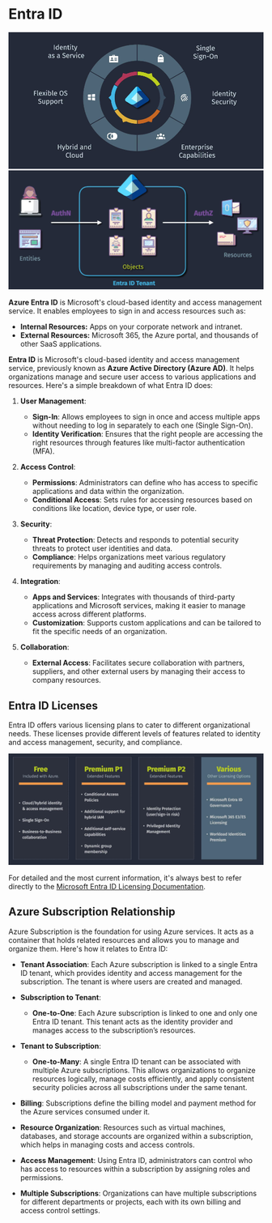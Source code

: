 # Entra ID

![alt text](images/entra-id-1.png)
![alt text](images/entra-id-2.png)

**Azure Entra ID** is Microsoft's cloud-based identity and access management service. It enables employees to sign in and access resources such as:

- **Internal Resources:** Apps on your corporate network and intranet.
- **External Resources:** Microsoft 365, the Azure portal, and thousands of other SaaS applications.

**Entra ID** is Microsoft's cloud-based identity and access management service, previously known as **Azure Active Directory (Azure AD)**. It helps organizations manage and secure user access to various applications and resources. Here's a simple breakdown of what Entra ID does:

1. **User Management**:

   - **Sign-In**: Allows employees to sign in once and access multiple apps without needing to log in separately to each one (Single Sign-On).
   - **Identity Verification**: Ensures that the right people are accessing the right resources through features like multi-factor authentication (MFA).

2. **Access Control**:

   - **Permissions**: Administrators can define who has access to specific applications and data within the organization.
   - **Conditional Access**: Sets rules for accessing resources based on conditions like location, device type, or user role.

3. **Security**:

   - **Threat Protection**: Detects and responds to potential security threats to protect user identities and data.
   - **Compliance**: Helps organizations meet various regulatory requirements by managing and auditing access controls.

4. **Integration**:

   - **Apps and Services**: Integrates with thousands of third-party applications and Microsoft services, making it easier to manage access across different platforms.
   - **Customization**: Supports custom applications and can be tailored to fit the specific needs of an organization.

5. **Collaboration**:
   - **External Access**: Facilitates secure collaboration with partners, suppliers, and other external users by managing their access to company resources.

## Entra ID Licenses

Entra ID offers various licensing plans to cater to different organizational needs. These licenses provide different levels of features related to identity and access management, security, and compliance.

![alt text](images/entra-id-3.png)

For detailed and the most current information, it's always best to refer directly to the [Microsoft Entra ID Licensing Documentation](https://learn.microsoft.com/en-us/entra/fundamentals/licensing).

## Azure Subscription Relationship

Azure Subscription is the foundation for using Azure services. It acts as a container that holds related resources and allows you to manage and organize them. Here's how it relates to Entra ID:

- **Tenant Association**: Each Azure subscription is linked to a single Entra ID tenant, which provides identity and access management for the subscription. The tenant is where users are created and managed.

- **Subscription to Tenant**:

  - **One-to-One**: Each Azure subscription is linked to one and only one Entra ID tenant. This tenant acts as the identity provider and manages access to the subscription’s resources.

- **Tenant to Subscription**:

  - **One-to-Many**: A single Entra ID tenant can be associated with multiple Azure subscriptions. This allows organizations to organize resources logically, manage costs efficiently, and apply consistent security policies across all subscriptions under the same tenant.

- **Billing**: Subscriptions define the billing model and payment method for the Azure services consumed under it.

- **Resource Organization**: Resources such as virtual machines, databases, and storage accounts are organized within a subscription, which helps in managing costs and access controls.

- **Access Management**: Using Entra ID, administrators can control who has access to resources within a subscription by assigning roles and permissions.

- **Multiple Subscriptions**: Organizations can have multiple subscriptions for different departments or projects, each with its own billing and access control settings.
